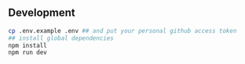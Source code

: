 ## Development

```bash
cp .env.example .env ## and put your personal github access token
## install global dependencies
npm install
npm run dev
```
